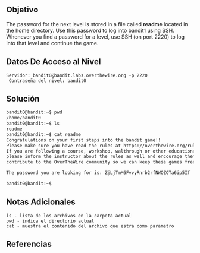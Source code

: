 ## Objetivo
The password for the next level is stored in a file called **readme** located in the home directory. Use this password to log into bandit1 using SSH. Whenever you find a password for a level, use SSH (on port 2220) to log into that level and continue the game.
## Datos De Acceso al Nivel
```
Servidor: bandit0@bandit.labs.overthewire.org -p 2220
 Contraseña del nivel: bandit0
```

## Solución
```bash
bandit0@bandit:~$ pwd
/home/bandit0
bandit0@bandit:~$ ls
readme
bandit0@bandit:~$ cat readme
Congratulations on your first steps into the bandit game!!
Please make sure you have read the rules at https://overthewire.org/rules/
If you are following a course, workshop, walthrough or other educational activity,
please inform the instructor about the rules as well and encourage them to
contribute to the OverTheWire community so we can keep these games free!

The password you are looking for is: ZjLjTmM6FvvyRnrb2rfNWOZOTa6ip5If

bandit0@bandit:~$
```
## Notas Adicionales
```
ls - lista de los archivos en la carpeta actual
pwd - indica el directorio actual
cat - muestra el contenido del archivo que estra como parametro
```
## Referencias